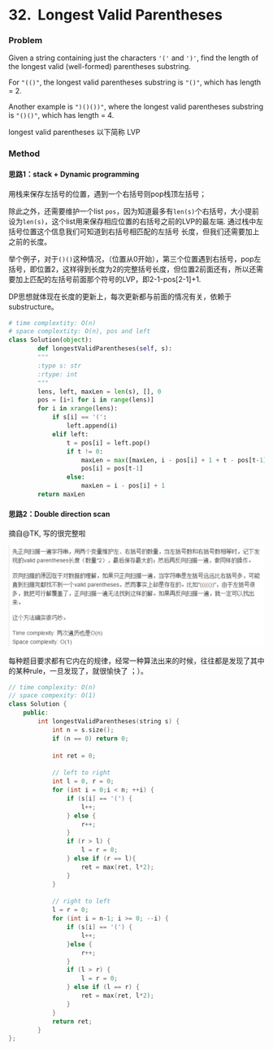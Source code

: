 # 32.  Longest Valid Parentheses

### Problem

Given a string containing just the characters `'('` and `')'`, find the length of the longest valid (well-formed) parentheses substring.

For `"(()"`, the longest valid parentheses substring is `"()"`, which has length = 2.

Another example is `")()())"`, where the longest valid parentheses substring is `"()()"`, which has length = 4.

longest valid parentheses 以下简称 LVP

### Method

#### 思路1：stack + Dynamic programming

用栈来保存左括号的位置，遇到一个右括号则pop栈顶左括号；

除此之外，还需要维护一个list `pos`，因为知道最多有`len(s)`个右括号，大小提前设为`len(s)`，这个list用来保存相应位置的右括号之前的LVP的最左端. 通过栈中左括号位置这个信息我们可知道到右括号相匹配的左括号 长度，但我们还需要加上之前的长度。

举个例子，对于`()()`这种情况，（位置从0开始），第三个位置遇到右括号，pop左括号，即位置2，这样得到长度为2的完整括号长度，但位置2前面还有，所以还需要加上匹配的左括号前面那个符号的LVP，即2-1-pos[2-1]+1.

DP思想就体现在长度的更新上，每次更新都与前面的情况有关，依赖于substructure。

```python
# time complextity: O(n)
# space complextity: O(n), pos and left 
class Solution(object):
	    def longestValidParentheses(self, s):
		"""
		:type s: str
		:rtype: int
		"""
		lens, left, maxLen = len(s), [], 0
		pos = [i+1 for i in range(lens)]
		for i in xrange(lens):
			if s[i] == '(':
				left.append(i)
			elif left:
				t = pos[i] = left.pop()
				if t != 0:
					maxLen = max([maxLen, i - pos[i] + 1 + t - pos[t-1]])
					pos[i] = pos[t-1]
				else:
					maxLen = i - pos[i] + 1
		return maxLen
```



#### 思路2：Double direction scan 

摘自@TK, 写的很完整啦 

![D5C8C7FD-141D-4A61-AC9E-52EAEA5D5B7C](https://github.com/shuqinlee/Leetcode-Practice/blob/master/D5C8C7FD-141D-4A61-AC9E-52EAEA5D5B7C.png)

每种题目要求都有它内在的规律，经常一种算法出来的时候，往往都是发现了其中的某种rule，一旦发现了，就很愉快了 ；）。

```c++
// time complexity: O(n)
// space compexity: O(1)
class Solution {
	public:
		int longestValidParentheses(string s) {
			int n = s.size();
			if (n == 0) return 0;
			
			int ret = 0;
			
			// left to right
			int l = 0, r = 0;
			for (int i = 0;i < n; ++i) {
				if (s[i] == '(') {
					l++;
				} else {
					r++;
				}
				if (r > l) {
					l = r = 0;
				} else if (r == l){
					ret = max(ret, l*2);
				}
			}
			
			// right to left
			l = r = 0;
			for (int i = n-1; i >= 0; --i) {
				if (s[i] == '(') {
					l++;
				}else {
					r++;
				}
				if (l > r) {
					l = r = 0;
				} else if (l == r) {
					ret = max(ret, l*2);
				}
			}
			return ret;
		}
};
```

